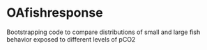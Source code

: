 # OAfishresponse
Bootstrapping code to compare distributions of small and large fish behavior exposed to different levels of pCO2
